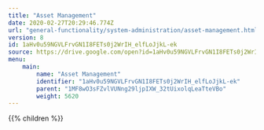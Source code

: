 ```yaml
---
title: "Asset Management"
date: 2020-02-27T20:29:46.774Z
url: "general-functionality/system-administration/asset-management.html"
version: 8
id: 1aHv0u59NGVLFrvGN1I8FETs0j2WrIH_elfLoJjkL-ek
source: https://drive.google.com/open?id=1aHv0u59NGVLFrvGN1I8FETs0j2WrIH_elfLoJjkL-ek
menu:
    main:
        name: "Asset Management"
        identifier: "1aHv0u59NGVLFrvGN1I8FETs0j2WrIH_elfLoJjkL-ek"
        parent: "1MF8wO3sFZvlVUNng29ljpIXW_32tUixolqLeaTteVBo"
        weight: 5620
---
```

















{{% children %}}

